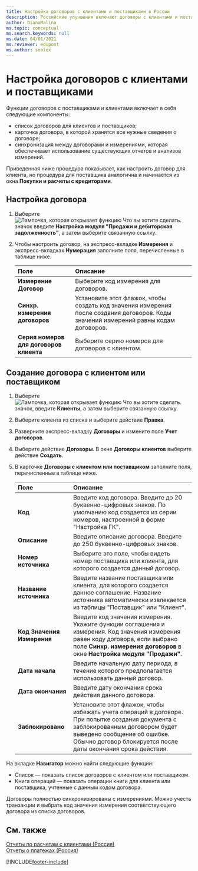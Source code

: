 ```yaml
---
title: Настройка договоров с клиентами и поставщиками в России
description: Российские улучшения включают договоры с клиентами и поставщиками.
author: DianaMalina
ms.topic: conceptual
ms.search.keywords: null
ms.date: 04/01/2021
ms.reviewer: edupont
ms.author: soalex
---
```


# Настройка договоров с клиентами и поставщиками

Функции договоров с поставщиками и клиентами включает в себя следующие компоненты:

- список договоров для клиентов и поставщиков;
- карточка договора, в которой хранятся все нужные сведения о договоре;
- синхронизация между договорами и измерениями, которая обеспечивает использование существующих отчетов и анализов измерений.

Приведенная ниже процедура показывает, как настроить договор для клиента, но процедура для поставщика аналогична и начинается из окна **Покупки и расчеты с кредиторами**.

## Настройка договора

1. Выберите ![Лампочка, которая открывает функцию Что вы хотите сделать.](../../media/ui-search/search_small.png "Что вы хотите сделать") значок введите **Настройка модуля "Продажи и дебиторская задолженность"**, а затем выберите связанную ссылку.

2. Чтобы настроить договор, на экспресс-вкладке **Измерения** и экспресс-вкладках **Нумерация** заполните поля, перечисленные в таблице ниже.

   | Поле                          | Описание         |
   | :----------------------------- | :------------------ |
   | **Измерение Договор**        | Выберите код измерения для договоров.             |
   | **Синхр. измерения договоров** | Установите этот флажок, чтобы создать код значения измерения после создания договоров. Коды значений измерений равны кодам договоров. |
   | **Серия номеров для договоров клиента**    | Выберите серию номеров для договоров с клиентом.        | 

## Создание договора с клиентом или поставщиком 

1. Выберите ![Лампочка, которая открывает функцию Что вы хотите сделать.](../../media/ui-search/search_small.png "Что вы хотите сделать") значок, введите **Клиенты**, а затем выберите связанную ссылку.

2. Выберите клиента из списка и выберите действие **Правка**.

3. Разверните экспресс-вкладку **Договоры** и измените поле **Учет договоров**.

4. Выберите действие **Договоры**. В окне **Договоры клиентов** выберите действие **Создать**.

5. В карточке **Договоры с клиентом или поставщиком** заполните поля, перечисленные в таблице ниже.

   | Поле                    | Описание                                                  |
   | :----------------------- | :----------------------------------------------------------- |
   | **Код**                 | Введите код договора. Введите до 20 буквенно-цифровых знаков. По умолчанию код создается из серии номеров, настроенной в форме "Настройка ГК". |
   | **Описание**          | Введите описание договора. Введите до 250 буквенно-цифровых знаков. |
   | **Номер источника**           | Выберите это поле, чтобы видеть номер поставщика или клиента, для которого создается данный договор. |
   | **Название источника**          | Введите название поставщика или клиента, для которого создается данное соглашение. Название источника автоматически извлекается из таблицы "Поставщик" или "Клиент". |
   | **Код Значения Измерения** | Введите код значения измерения. Укажите функции соглашения и измерения. Код значения измерения равен коду договора, если выбрано поле **Синхр. измерения договоров** в окне **Настройка модуля "Продажи"**. |
   | **Дата начала**        | Введите начальную дату периода, в течение которого предполагается использовать данный договор. |
   | **Дата окончания**          | Введите дату окончания срока действия данного договора.                  |
   | **Заблокировано**              | Установите этот флажок, чтобы избежать учета операций в договоре. При попытке создания документа с заблокированным договором будет выведено сообщение об ошибке. Обычно договор блокируется после даты окончания срока действия. |

На вкладке **Навигатор** можно найти следующие функции: 

- Список — показать список договоров с клиентом или поставщиком.
- Книга операций — показать операции книги для клиента или поставщика, учтенные с данным кодом договора. 

Договоры полностью синхронизированы с измерениями. Можно учесть транзакции и выбрать код значения измерения соответствующего договора из списка договоров.

## См. также

[Отчеты по расчетам с клиентами (Россия)](Russian-Receivables-Reports.md)  
[Отчеты о платежах (Россия)](Russian-Payables-Reports.md)  


[!INCLUDE[footer-include](../../includes/footer-banner.md)]